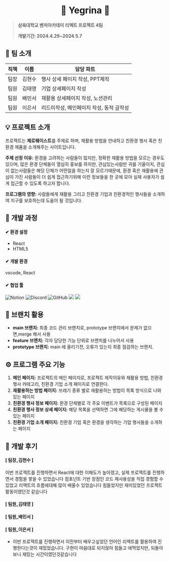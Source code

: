 <div align="center">
  <h1>🌄 Yegrina 🌄</h1>
</div>

> **삼육대학교 벤처아카데미 리엑트 프로젝트 4팀**
>
> **개발기간: 2024.4.29~2024.5.7**

## 🙌 팀 소개

| 직책 | 이름   | 담당 파트                     |
|------|--------|-------------------------------|
| 팀장 | 김현수 | 행사 상세 페이지 작성, PPT제작 |
| 팀원 | 김태영 | 기업 상세페이지 작성 |
| 팀원 | 배민서 | 재활용 상세페이지 작성, 노션관리 |
| 팀원 | 이은서 | 리드미작성, 메인페이지 작성, 동적 글작성 |

## 💡 프로젝트 소개

프로젝트는 **제로웨이스트**를 주제로 하며, 재활용 방법을 안내하고 친환경 행사 혹은 친환경 제품을 소개해주는 사이트입니다.

**주제 선정 이유:** 환경을 고려하는 사람들이 많지만, 정확한 재활용 방법을 모르는 경우도 있으며, 많은 환경 단체들이 열심히 홍보를 하지만, 관심있는사람만 귀를 기울이지, 관심이 없는사람들은 해당 단체가 어떤일을 하는지 잘 모르기때문에, 환경 혹은 재활용에 관심이 가진 사람들이 더 쉽게 접근하기위해 이런 정보들을 한 곳에 모아 실제 사용자가 쉽게 접근할 수 있도록 하고자 합니다.

**프로그램의 영향:** 사람들에게 재활용 그리고 친환경 기업과 친환경적인 행사들을 소개하여 지구를 보호하는데 도움이 될 것입니다.

## 🔎 개발 과정

#### ✔ 환경 설정
- React 
- HTML5

#### ✔ 개발 환경
vscode, React

#### ✔ 협업 툴
![Notion](https://img.shields.io/badge/notion-FCBFBD?style=for-the-badge&logo=notion&logoColor=white)
![Discord](https://img.shields.io/badge/discord-9999FF?style=for-the-badge&logo=discord&logoColor=black)
![GitHub](https://img.shields.io/badge/GitHub-FECC00?style=for-the-badge&logo=GitHub&logoColor=white)
<img src="https://img.shields.io/badge/Figma-F24E1E?style=for-the-badge&logo=figma&logoColor=white">
<img src="https://img.shields.io/badge/react-61DAFB?style=for-the-badge&logo=react&logoColor=black">

## 📌 브랜치 활용

- **main 브랜치:** 최종 코드 관리 브랜치로, prototype 브랜치에서 문제가 없으면,merge 해서 사용
- **feature 브랜치:** 각자 담당한 기능 단위로 브랜치를 나누어서 사용
- **prototype 브랜치:** main 에 올리기전, 오류가 있는지 최종 점검하는 브랜치. 

## ⚙ 프로그램 주요 기능

1. **메인 페이지:** 프로젝트의 메인 페이지로, 프로젝트 제작이유와 재활용 방법, 친환경 행사 카테고리, 친환경 기업 소개 페이지로 연결한다.
2. **재활용하는 방법 페이지:** 쓰레기 종류 별로 재활용하는 방법이 목록 방식으로 나와있는 페이지
3. **친환경 행사 정보 페이지:** 환경 단체별로 각 주요 이벤트가 목록으로 구성된 페이지
4. **친환경 행사 정보 상세 페이지:** 해당 목록을 선택하면 그에 해당하는 게시물을 볼 수 있는 페이지
5. **친환경 기업 소개 페이지:** 친환경 기업 혹은 환경을 생각하는 기업 행사들을 소개하는 페이지


## 🙏 개발 후기
#### [ 팀장_김현수 ]
이번 프로젝트를 진행하면서 React에 대한 이해도가 높아졌고, 실제 프로젝트를 진행하면서 경험을 쌓을 수 있었습니다
컴포넌트 기반 장점인 코드 재사용성을 직접 경험할 수 있었고 
리액트의 흐름에대해 많이 배울수 있었습니다
힘들었지만 재미있었던 프로젝트 활동이였던것 같습니다
#### [ 팀원_김태영 ]

#### [ 팀원_배민서 ]

#### [ 팀원_이은서 ]
- 이번 프로젝트를 진행하면서 이전부터 배우고싶었던 언어인 리엑트를 활용하여 진행한다는것이 재밌었습니다. 구현이 마음대로 되지않아 힘들고 애먹었지만, 되돌아보니 재밌는 시간이였던것같습니다


